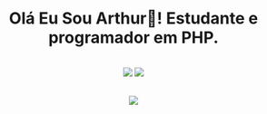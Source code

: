 <div align="center">

# Olá Eu Sou Arthur👋! Estudante e programador em PHP.

</div>

<div  align="center"> 
  <br> <a href="https://www.instagram.com/arthur_pr0708/" target="_blank"><img src="https://img.shields.io/badge/-Instagram-%23E4405F?style=for-the-badge&logo=instagram&logoColor=white" target="_blank"></a>
  <a href="https://www.linkedin.com/in/arthur-prates-54a5a022a?utm_source=share&utm_campaign=share_via&utm_content=profile&utm_medium=ios_app" target="_blank"><img src="https://img.shields.io/badge/-LinkedIn-%230077B5?style=for-the-badge&logo=linkedin&logoColor=white" target="_blank"></a> 
  
  <br>
</div>


  <br>
  
<p align="center">
  <a>
    <img src="https://skillicons.dev/icons?i=php,html,css,bootstrap,git" />
  </a>
  
  
</p>
 <div style="display: inline_block" align="center"><br>
   
<!--![dasdasd](https://github-readme-stats.vercel.app/api?username=Arthur-Prates&show_icons=true&theme=dracula)-->

</div>
